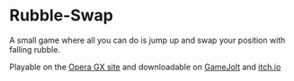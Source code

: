 # Rubble-Swap
A small game where all you can do is jump up and swap your position with falling rubble.

Playable on the [Opera GX site](https://gxc.gg/challenges/rtgn5u/Climb-as-high-as-possible-/?autoPlay=true&scores=all)
and downloadable on [GameJolt](https://gamejolt.com/games/rubble_swap/695388) and [itch.io](https://capnsockless.itch.io/rubble-swap)
